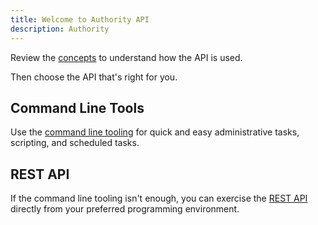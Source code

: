 ```yaml
---
title: Welcome to Authority API
description: Authority
---
```


Review the [concepts](./concepts/) to understand how the API is used.

Then choose the API that's right for you.

## Command Line Tools

Use the [command line tooling](./cli/) for quick and easy administrative tasks, scripting, and scheduled tasks.

## REST API

If the command line tooling isn't enough, you can exercise the [REST API](./rest/) directly from your preferred programming environment.
